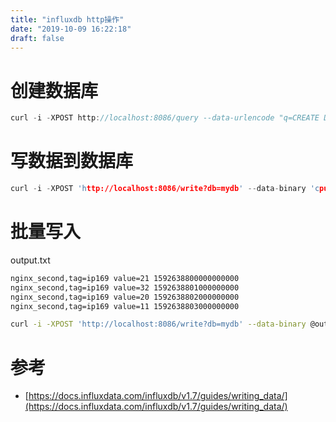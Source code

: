 ```yaml
---
title: "influxdb http操作"
date: "2019-10-09 16:22:18"
draft: false
---
```


# 创建数据库

```c
curl -i -XPOST http://localhost:8086/query --data-urlencode "q=CREATE DATABASE testdb"
```



# 写数据到数据库

```c
curl -i -XPOST 'http://localhost:8086/write?db=mydb' --data-binary 'cpu_load_short,host=server01,region=us-west value=0.64 1434055562000000000'
```


# 批量写入

output.txt
```bash
nginx_second,tag=ip169 value=21 1592638800000000000
nginx_second,tag=ip169 value=32 1592638801000000000
nginx_second,tag=ip169 value=20 1592638802000000000
nginx_second,tag=ip169 value=11 1592638803000000000
```
```bash
curl -i -XPOST 'http://localhost:8086/write?db=mydb' --data-binary @output.txt
```


# 参考

- [https://docs.influxdata.com/influxdb/v1.7/guides/writing_data/](https://docs.influxdata.com/influxdb/v1.7/guides/writing_data/)


